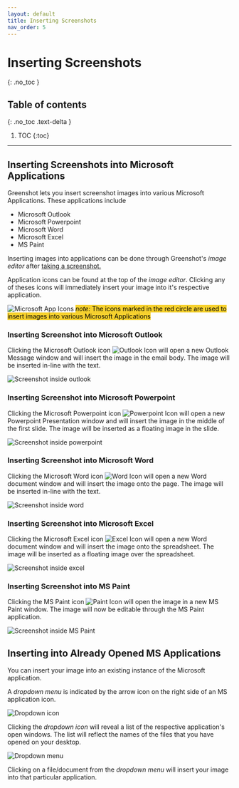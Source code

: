 ```yaml
---
layout: default
title: Inserting Screenshots
nav_order: 5
---
```


# Inserting Screenshots
{: .no_toc }

## Table of contents
{: .no_toc .text-delta }

1. TOC
{:toc}

---

## Inserting Screenshots into Microsoft Applications

Greenshot lets you insert screenshot images into various Microsoft Applications. These applications include

* Microsoft Outlook
* Microsoft Powerpoint
* Microsoft Word
* Microsoft Excel
* MS Paint

Inserting images into applications can be done through Greenshot's _image editor_ after [taking a screenshot.](./capture)

Application icons can be found at the top of the _image editor_. Clicking any of theses icons will immediately insert your image into it's respective application.

![Microsoft App Icons](../assets/images/msIcons.png)
<span style="background-color:#F7D12E;color:black;">_note:_ The icons marked in the red circle are used to insert images into various Microsoft Applications</span>

### Inserting Screenshot into Microsoft Outlook

Clicking the Microsoft Outlook icon ![Outlook Icon](../assets/images/outlookicon.png) will open a new Outlook Message window and will insert the image in the email body. The image will be inserted in-line with the text.

![Screenshot inside outlook](../assets/images/outlookshot.png)

### Inserting Screenshot into Microsoft Powerpoint

Clicking the Microsoft Powerpoint icon ![Powerpoint Icon](../assets/images/ppicon.png) will open a new Powerpoint Presentation window and will insert the image in the middle of the first slide. The image will be inserted as a floating image in the slide.

![Screenshot inside powerpoint](../assets/images/ppshot.png)

### Inserting Screenshot into Microsoft Word

Clicking the Microsoft Word icon ![Word Icon](../assets/images/wordicon.png) will open a new Word document window and will insert the image onto the page. The image will be inserted in-line with the text.

![Screenshot inside word](../assets/images/wordshot.png)

### Inserting Screenshot into Microsoft Excel

Clicking the Microsoft Excel icon ![Excel Icon](../assets/images/excelicon.png) will open a new Word document window and will insert the image onto the spreadsheet. The image will be inserted as a floating image over the spreadsheet.

![Screenshot inside excel](../assets/images/excelshot.png)

### Inserting Screenshot into MS Paint

Clicking the MS Paint icon ![Paint Icon](../assets/images/painticon.png) will open the image in a new MS Paint window. The image will now be editable through the MS Paint application.

![Screenshot inside MS Paint](../assets/images/paintshot.png)

## Inserting into Already Opened MS Applications

You can insert your image into an existing instance of the Microsoft application.

A _dropdown menu_ is indicated by the arrow icon on the right side of an MS application icon.

![Dropdown icon](../assets/images/dropdownarrow.png)

Clicking the _dropdown icon_ will reveal a list of the respective application's open windows. The list will reflect the names of the files that you have opened on your desktop.

![Dropdown menu](../assets/images/dropdown.png)

Clicking on a file/document from the _dropdown menu_ will insert your image into that particular application.
